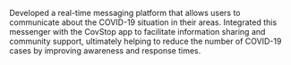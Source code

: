 Developed a real-time messaging platform that allows users to communicate about the COVID-19 situation in their areas. 
Integrated this messenger with the CovStop app to facilitate information sharing and community support, ultimately helping to reduce the number of COVID-19 cases by improving awareness and response times.
